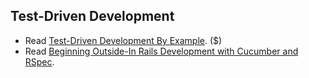 Test-Driven Development
-----------------------

* Read [Test-Driven Development By Example](http://www.amazon.com/Test-Driven-Development-By-Example/dp/0321146530). ($)
* Read [Beginning Outside-In Rails Development with Cucumber and RSpec](http://blog.carbonfive.com/2012/02/14/beginning-outside-in-rails-development-with-cucumber-and-rspec/).
